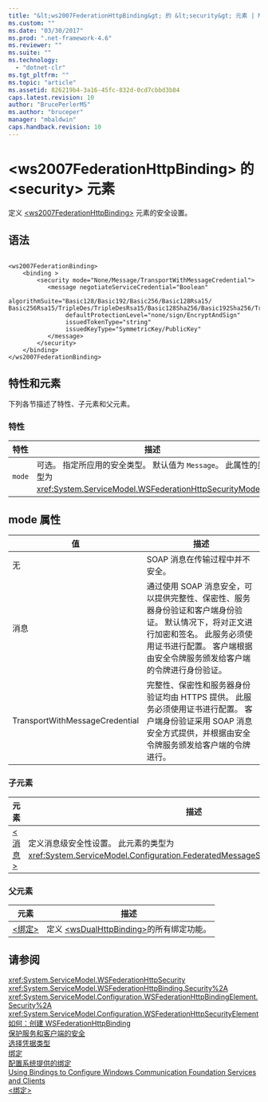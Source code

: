 ```yaml
---
title: "&lt;ws2007FederationHttpBinding&gt; 的 &lt;security&gt; 元素 | Microsoft Docs"
ms.custom: ""
ms.date: "03/30/2017"
ms.prod: ".net-framework-4.6"
ms.reviewer: ""
ms.suite: ""
ms.technology: 
  - "dotnet-clr"
ms.tgt_pltfrm: ""
ms.topic: "article"
ms.assetid: 826219b4-3a16-45fc-832d-0cd7cbbd3b84
caps.latest.revision: 10
author: "BrucePerlerMS"
ms.author: "bruceper"
manager: "mbaldwin"
caps.handback.revision: 10
---
```

# &lt;ws2007FederationHttpBinding&gt; 的 &lt;security&gt; 元素
定义 [\<ws2007FederationHttpBinding\>](../../../../../docs/framework/configure-apps/file-schema/wcf/ws2007federationhttpbinding.md) 元素的安全设置。  
  
## 语法  
  
```  
  
<ws2007FederationBinding>  
    <binding >  
        <security mode="None/Message/TransportWithMessageCredential">  
           <message negotiateServiceCredential="Boolean"  
                algorithmSuite="Basic128/Basic192/Basic256/Basic128Rsa15/ Basic256Rsa15/TripleDes/TripleDesRsa15/Basic128Sha256/Basic192Sha256/TripleDesSha256/Basic128Sha256Rsa15/Basic192Sha256Rsa15/Basic256Sha256Rsa15/TripleDesSha256Rsa15"  
                defaultProtectionLevel="none/sign/EncryptAndSign"   
                issuedTokenType="string"   
                issuedKeyType="SymmetricKey/PublicKey"  
           </message>  
        </security>  
    </binding>  
</ws2007FederationBinding>  
```  
  
## 特性和元素  
 下列各节描述了特性、子元素和父元素。  
  
### 特性  
  
|特性|描述|  
|--------|--------|  
|`mode`|可选。  指定所应用的安全类型。  默认值为 `Message`。  此属性的类型为 <xref:System.ServiceModel.WSFederationHttpSecurityMode>。|  
  
## mode 属性  
  
|值|描述|  
|-------|--------|  
|无|SOAP 消息在传输过程中并不安全。|  
|消息|通过使用 SOAP 消息安全，可以提供完整性、保密性、服务器身份验证和客户端身份验证。  默认情况下，将对正文进行加密和签名。  此服务必须使用证书进行配置。  客户端根据由安全令牌服务颁发给客户端的令牌进行身份验证。|  
|TransportWithMessageCredential|完整性、保密性和服务器身份验证均由 HTTPS 提供。  此服务必须使用证书进行配置。  客户端身份验证采用 SOAP 消息安全方式提供，并根据由安全令牌服务颁发给客户端的令牌进行。|  
  
### 子元素  
  
|元素|描述|  
|--------|--------|  
|[\<消息\>](../../../../../docs/framework/configure-apps/file-schema/wcf/message-of-ws2007httpbinding.md)|定义消息级安全性设置。  此元素的类型为 <xref:System.ServiceModel.Configuration.FederatedMessageSecurityOverHttpElement>。|  
  
### 父元素  
  
|元素|描述|  
|--------|--------|  
|[\<绑定\>](../../../../../docs/framework/misc/binding.md)|定义 [\<wsDualHttpBinding\>](../../../../../docs/framework/configure-apps/file-schema/wcf/wsdualhttpbinding.md)的所有绑定功能。|  
  
## 请参阅  
 <xref:System.ServiceModel.WSFederationHttpSecurity>   
 <xref:System.ServiceModel.WSFederationHttpBinding.Security%2A>   
 <xref:System.ServiceModel.Configuration.WSFederationHttpBindingElement.Security%2A>   
 <xref:System.ServiceModel.Configuration.WSFederationHttpSecurityElement>   
 [如何：创建 WSFederationHttpBinding](../../../../../docs/framework/wcf/feature-details/how-to-create-a-wsfederationhttpbinding.md)   
 [保护服务和客户端的安全](../../../../../docs/framework/wcf/feature-details/securing-services-and-clients.md)   
 [选择凭据类型](../../../../../docs/framework/wcf/feature-details/selecting-a-credential-type.md)   
 [绑定](../../../../../docs/framework/wcf/bindings.md)   
 [配置系统提供的绑定](../../../../../docs/framework/wcf/feature-details/configuring-system-provided-bindings.md)   
 [Using Bindings to Configure Windows Communication Foundation Services and Clients](http://msdn.microsoft.com/zh-cn/bd8b277b-932f-472f-a42a-b02bb5257dfb)   
 [\<绑定\>](../../../../../docs/framework/misc/binding.md)